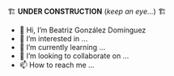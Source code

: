 :building_construction: **UNDER CONSTRUCTION** (*keep an eye...*) :building_construction:

- 👋 Hi, I’m Beatriz González Domínguez
- 👀 I’m interested in ...
- 🌱 I’m currently learning ...
- 💞️ I’m looking to collaborate on ...
- 📫 How to reach me ...

<!---
bererei/bererei is a ✨ special ✨ repository because its `README.md` (this file) appears on your GitHub profile.
You can click the Preview link to take a look at your changes.
--->

